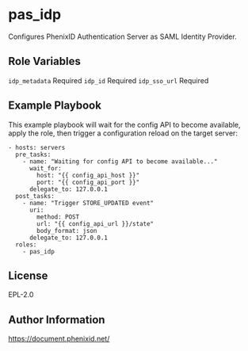 pas_idp
=========

Configures PhenixID Authentication Server as SAML Identity Provider.

Role Variables
--------------

``idp_metadata`` Required
``idp_id`` Required
``idp_sso_url`` Required

Example Playbook
----------------

This example playbook will wait for the config API to become available, apply the role, then trigger a configuration reload on the target server:

    - hosts: servers
      pre_tasks:
        - name: "Waiting for config API to become available..."
          wait_for:
            host: "{{ config_api_host }}"
            port: "{{ config_api_port }}"
          delegate_to: 127.0.0.1
      post_tasks:
        - name: "Trigger STORE_UPDATED event"
          uri:
            method: POST
            url: "{{ config_api_url }}/state"
            body_format: json
          delegate_to: 127.0.0.1
      roles:
        - pas_idp

License
-------

EPL-2.0

Author Information
------------------

https://document.phenixid.net/